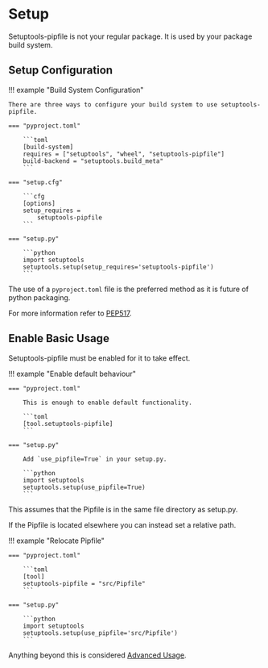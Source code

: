 # Setup

Setuptools-pipfile is not your regular package.
It is used by your package build system.

## Setup Configuration

!!! example "Build System Configuration"

    There are three ways to configure your build system to use setuptools-pipfile.

    === "pyproject.toml"

        ```toml
        [build-system]
        requires = ["setuptools", "wheel", "setuptools-pipfile"]
        build-backend = "setuptools.build_meta"
        ```

    === "setup.cfg"

        ```cfg
        [options]
        setup_requires =
            setuptools-pipfile
        ```

    === "setup.py"

        ```python
        import setuptools
        setuptools.setup(setup_requires='setuptools-pipfile')
        ```

The use of a `pyproject.toml` file is the preferred method as it is future of python packaging.

For more information refer to [PEP517](https://www.python.org/dev/peps/pep-0517/).

## Enable Basic Usage

Setuptools-pipfile must be enabled for it to take effect.

!!! example "Enable default behaviour"

    === "pyproject.toml"

        This is enough to enable default functionality.

        ```toml
        [tool.setuptools-pipfile]
        ``` 

    === "setup.py"

        Add `use_pipfile=True` in your setup.py.

        ```python
        import setuptools
        setuptools.setup(use_pipfile=True)
        ```

This assumes that the Pipfile is in the same file directory as setup.py.

If the Pipfile is located elsewhere you can instead set a relative path.

!!! example "Relocate Pipfile"

    === "pyproject.toml"

        ```toml
        [tool]
        setuptools-pipfile = "src/Pipfile"
        ``` 

    === "setup.py"

        ```python
        import setuptools
        setuptools.setup(use_pipfile='src/Pipfile')
        ```

Anything beyond this is considered [Advanced Usage](../config-advanced/).
